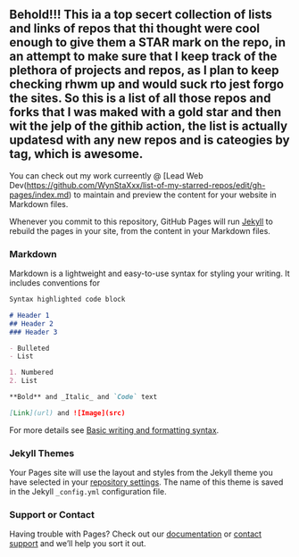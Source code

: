 ## Behold!!! This ia a top secert collection of lists and links of repos that  thi thought were cool enough to give them a STAR mark on the repo, in an attempt to make sure that I  keep track of the plethora of projects and repos, as I plan to keep checking rhwm up and would suck rto jest forgo the sites. So this is a list of all those repos and forks that I was maked with a gold star and then wit the jelp of the githib action, the list is actually updatesd with any new repos and is cateogies by tag, which is awesome. 

You can check out my work curreently @ [Lead Web Dev(https://github.com/WynStaXxx/list-of-my-starred-repos/edit/gh-pages/index.md) to maintain and preview the content for your website in Markdown files.

Whenever you commit to this repository, GitHub Pages will run [Jekyll](https://jekyllrb.com/) to rebuild the pages in your site, from the content in your Markdown files.

### Markdown

Markdown is a lightweight and easy-to-use syntax for styling your writing. It includes conventions for

```markdown
Syntax highlighted code block

# Header 1
## Header 2
### Header 3

- Bulleted
- List

1. Numbered
2. List

**Bold** and _Italic_ and `Code` text

[Link](url) and ![Image](src)
```

For more details see [Basic writing and formatting syntax](https://docs.github.com/en/github/writing-on-github/getting-started-with-writing-and-formatting-on-github/basic-writing-and-formatting-syntax).

### Jekyll Themes

Your Pages site will use the layout and styles from the Jekyll theme you have selected in your [repository settings](https://github.com/WynStaXxx/list-of-my-starred-repos/settings/pages). The name of this theme is saved in the Jekyll `_config.yml` configuration file.

### Support or Contact

Having trouble with Pages? Check out our [documentation](https://docs.github.com/categories/github-pages-basics/) or [contact support](https://support.github.com/contact) and we’ll help you sort it out.
